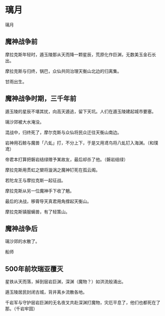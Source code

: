 # 璃月

璃月

## 魔神战争前

摩拉克斯年轻时，遁玉陵那从天而降一颗星辰，荒原化作巨渊，无数美玉金石长出。

摩拉克斯与归终，锅巴，众仙共同治理天衡山北边的归离集。

甘雨出生。

## 魔神战争时期，三千年前

遁玉陵的星辰不堪其扰，向高天遁逃，留下天坑。人们在遁玉陵建起城市要塞。

璃沙郊被大水淹没。

混战中，归终死了，摩尔克斯与众仙将民众迁往天衡山南边。

岩神用石鲸与魔兽「八虬」打，不分上下，于是又用鸢鸟将八虬钉入海渊。（和璞鸢）

帝君本打算把磐岩结绿赠予某故友，最后却杀了他。（磐岩结绿）

摩拉克斯用贯虹之槊将漩涡之魔神钉死在孤云阁。

若陀龙王与摩拉克斯一起征战。

摩拉克斯从另一位魔神手下收了魈。

最后的决战，移霄导天真君用角撑起天衡山。

摩拉克斯镇服螭兽，有了轻策山。

## 魔神战争后

璃沙郊的水散了。

船师

## 500年前坎瑞亚覆灭

星铁从天而落，掉到层岩巨渊，深渊（魔物？）如洪流般涌出。

遁玉陵居民封闭古城，背井离乡流散各地。

千岩军与守护层岩巨渊的无名夜叉共赴深渊打魔物，灾厄平息了，他们也都死在了那。（千岩牢固）